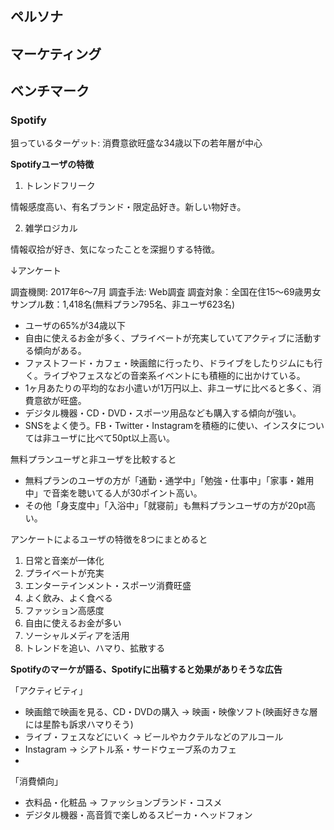 ## ペルソナ

## マーケティング

## ベンチマーク

### Spotify

狙っているターゲット: 消費意欲旺盛な34歳以下の若年層が中心

**Spotifyユーザの特徴**

1. トレンドフリーク

情報感度高い、有名ブランド・限定品好き。新しい物好き。

2. 雑学ロジカル

情報収拾が好き、気になったことを深掘りする特徴。

↓アンケート

調査機関: 2017年6〜7月
調査手法: Web調査
調査対象：全国在住15〜69歳男女
サンプル数：1,418名(無料プラン795名、非ユーザ623名)

- ユーザの65%が34歳以下
- 自由に使えるお金が多く、プライベートが充実していてアクティブに活動する傾向がある。
- ファストフード・カフェ・映画館に行ったり、ドライブをしたりジムにも行く。ライブやフェスなどの音楽系イベントにも積極的に出かけている。
- 1ヶ月あたりの平均的なお小遣いが1万円以上、非ユーザに比べると多く、消費意欲が旺盛。
- デジタル機器・CD・DVD・スポーツ用品なども購入する傾向が強い。
- SNSをよく使う。FB・Twitter・Instagramを積極的に使い、インスタについては非ユーザに比べて50pt以上高い。


無料プランユーザと非ユーザを比較すると

- 無料プランのユーザの方が「通勤・通学中」「勉強・仕事中」「家事・雑用中」で音楽を聴いてる人が30ポイント高い。
- その他「身支度中」「入浴中」「就寝前」も無料プランユーザの方が20pt高い。

アンケートによるユーザの特徴を8つにまとめると

1. 日常と音楽が一体化
2. プライベートが充実
3. エンターテインメント・スポーツ消費旺盛
4. よく飲み、よく食べる
5. ファッション高感度
6. 自由に使えるお金が多い
7. ソーシャルメディアを活用
8. トレンドを追い、ハマり、拡散する

**Spotifyのマーケが語る、Spotifyに出稿すると効果がありそうな広告**

「アクティビティ」

- 映画館で映画を見る、CD・DVDの購入 -> 映画・映像ソフト(映画好きな層には星酔も訴求ハマりそう)
- ライブ・フェスなどにいく -> ビールやカクテルなどのアルコール
- Instagram -> シアトル系・サードウェーブ系のカフェ
-
「消費傾向」

- 衣料品・化粧品 -> ファッションブランド・コスメ
- デジタル機器・高音質で楽しめるスピーカ・ヘッドフォン
